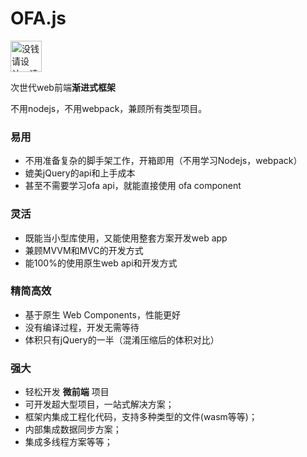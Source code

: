 # OFA.js

<img src="../../img/ofa_logo.svg" width="50" alt="没钱请设计，请想象成一圈超人的拳头">

次世代web前端**渐进式框架**

不用nodejs，不用webpack，兼顾所有类型项目。

### 易用
* 不用准备复杂的脚手架工作，开箱即用（不用学习Nodejs，webpack）
* 媲美jQuery的api和上手成本
* 甚至不需要学习ofa api，就能直接使用 ofa component

### 灵活
* 既能当小型库使用，又能使用整套方案开发web app
* 兼顾MVVM和MVC的开发方式
* 能100%的使用原生web api和开发方式

### 精简高效
* 基于原生 Web Components，性能更好
* 没有编译过程，开发无需等待
* 体积只有jQuery的一半（混淆压缩后的体积对比）

### 强大
* 轻松开发 **微前端** 项目
* 可开发超大型项目，一站式解决方案；
* 框架内集成工程化代码，支持多种类型的文件(wasm等等)；
* 内部集成数据同步方案；
* 集成多线程方案等等；